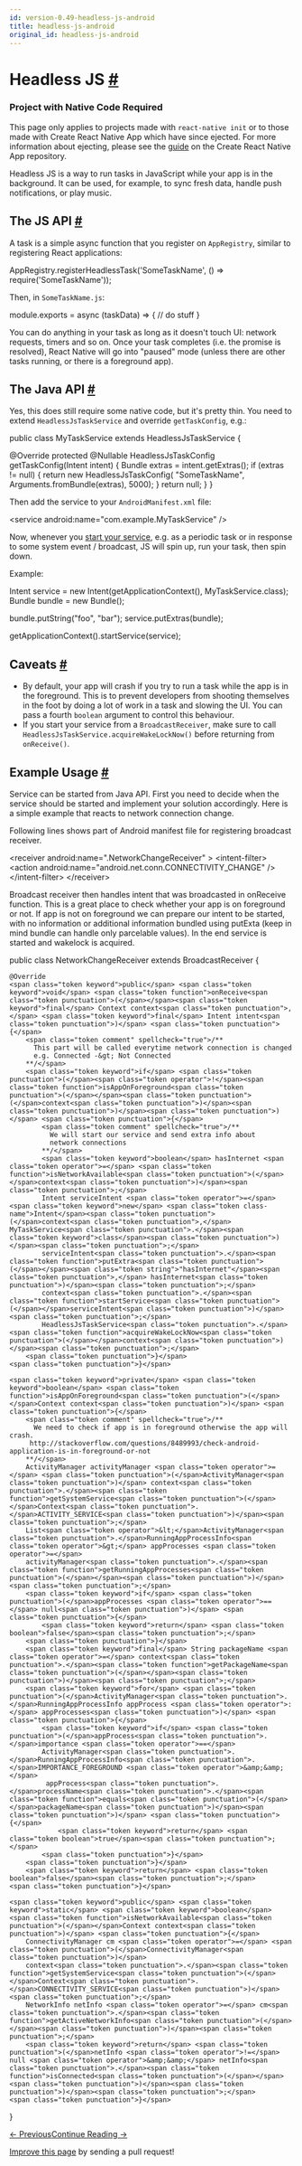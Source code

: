 ```yaml
---
id: version-0.49-headless-js-android
title: headless-js-android
original_id: headless-js-android
---
```

<a id="content"></a><h1><a class="anchor" name="headless-js"></a>Headless JS <a class="hash-link" href="docs/headless-js-android.html#headless-js">#</a></h1><div class="banner-crna-ejected"><h3>Project with Native Code Required</h3><p>This page only applies to projects made with <code>react-native init</code> or to those made with Create React Native App which have since ejected. For more information about ejecting, please see the <a href="https://github.com/react-community/create-react-native-app/blob/master/EJECTING.md" target="_blank">guide</a> on the Create React Native App repository.</p></div><div><p>Headless JS is a way to run tasks in JavaScript while your app is in the background. It can be used, for example, to sync fresh data, handle push notifications, or play music.</p><h2><a class="anchor" name="the-js-api"></a>The JS API <a class="hash-link" href="docs/headless-js-android.html#the-js-api">#</a></h2><p>A task is a simple async function that you register on <code>AppRegistry</code>, similar to registering React applications:</p><div class="prism language-js">AppRegistry<span class="token punctuation">.</span><span class="token function">registerHeadlessTask</span><span class="token punctuation">(</span><span class="token string">'SomeTaskName'</span><span class="token punctuation">,</span> <span class="token punctuation">(</span><span class="token punctuation">)</span> <span class="token operator">=&gt;</span> <span class="token function">require</span><span class="token punctuation">(</span><span class="token string">'SomeTaskName'</span><span class="token punctuation">)</span><span class="token punctuation">)</span><span class="token punctuation">;</span></div><p>Then, in <code>SomeTaskName.js</code>:</p><div class="prism language-js">module<span class="token punctuation">.</span>exports <span class="token operator">=</span> <span class="token keyword">async</span> <span class="token punctuation">(</span>taskData<span class="token punctuation">)</span> <span class="token operator">=&gt;</span> <span class="token punctuation">{</span>
 <span class="token comment" spellcheck="true"> // do stuff
</span><span class="token punctuation">}</span></div><p>You can do anything in your task as long as it doesn't touch UI: network requests, timers and so on. Once your task completes (i.e. the promise is resolved), React Native will go into "paused" mode (unless there are other tasks running, or there is a foreground app).</p><h2><a class="anchor" name="the-java-api"></a>The Java API <a class="hash-link" href="docs/headless-js-android.html#the-java-api">#</a></h2><p>Yes, this does still require some native code, but it's pretty thin. You need to extend <code>HeadlessJsTaskService</code> and override <code>getTaskConfig</code>, e.g.:</p><div class="prism language-java"><span class="token keyword">public</span> <span class="token keyword">class</span> <span class="token class-name">MyTaskService</span> <span class="token keyword">extends</span> <span class="token class-name">HeadlessJsTaskService</span> <span class="token punctuation">{</span>

  @Override
  <span class="token keyword">protected</span> @Nullable HeadlessJsTaskConfig <span class="token function">getTaskConfig<span class="token punctuation">(</span></span>Intent intent<span class="token punctuation">)</span> <span class="token punctuation">{</span>
    Bundle extras <span class="token operator">=</span> intent<span class="token punctuation">.</span><span class="token function">getExtras<span class="token punctuation">(</span></span><span class="token punctuation">)</span><span class="token punctuation">;</span>
    <span class="token keyword">if</span> <span class="token punctuation">(</span>extras <span class="token operator">!=</span> null<span class="token punctuation">)</span> <span class="token punctuation">{</span>
      <span class="token keyword">return</span> <span class="token keyword">new</span> <span class="token class-name">HeadlessJsTaskConfig</span><span class="token punctuation">(</span>
          <span class="token string">"SomeTaskName"</span><span class="token punctuation">,</span>
          Arguments<span class="token punctuation">.</span><span class="token function">fromBundle<span class="token punctuation">(</span></span>extras<span class="token punctuation">)</span><span class="token punctuation">,</span>
          <span class="token number">5000</span><span class="token punctuation">)</span><span class="token punctuation">;</span>
    <span class="token punctuation">}</span>
    <span class="token keyword">return</span> null<span class="token punctuation">;</span>
  <span class="token punctuation">}</span>
<span class="token punctuation">}</span></div><p>Then add the service to your <code>AndroidManifest.xml</code> file:</p><div class="prism language-javascript"><span class="token operator">&lt;</span>service android<span class="token punctuation">:</span>name<span class="token operator">=</span><span class="token string">"com.example.MyTaskService"</span> <span class="token operator">/</span><span class="token operator">&gt;</span></div><p>Now, whenever you <a href="https://developer.android.com/reference/android/content/Context.html#startService(android.content.Intent)" target="_blank">start your service</a>, e.g. as a periodic task or in response to some system event / broadcast, JS will spin up, run your task, then spin down.</p><p>Example:</p><div class="prism language-java">Intent service <span class="token operator">=</span> <span class="token keyword">new</span> <span class="token class-name">Intent</span><span class="token punctuation">(</span><span class="token function">getApplicationContext<span class="token punctuation">(</span></span><span class="token punctuation">)</span><span class="token punctuation">,</span> MyTaskService<span class="token punctuation">.</span><span class="token keyword">class</span><span class="token punctuation">)</span><span class="token punctuation">;</span>
Bundle bundle <span class="token operator">=</span> <span class="token keyword">new</span> <span class="token class-name">Bundle</span><span class="token punctuation">(</span><span class="token punctuation">)</span><span class="token punctuation">;</span>

bundle<span class="token punctuation">.</span><span class="token function">putString<span class="token punctuation">(</span></span><span class="token string">"foo"</span><span class="token punctuation">,</span> <span class="token string">"bar"</span><span class="token punctuation">)</span><span class="token punctuation">;</span>
service<span class="token punctuation">.</span><span class="token function">putExtras<span class="token punctuation">(</span></span>bundle<span class="token punctuation">)</span><span class="token punctuation">;</span>

<span class="token function">getApplicationContext<span class="token punctuation">(</span></span><span class="token punctuation">)</span><span class="token punctuation">.</span><span class="token function">startService<span class="token punctuation">(</span></span>service<span class="token punctuation">)</span><span class="token punctuation">;</span></div><h2><a class="anchor" name="caveats"></a>Caveats <a class="hash-link" href="docs/headless-js-android.html#caveats">#</a></h2><ul><li>By default, your app will crash if you try to run a task while the app is in the foreground. This is to prevent developers from shooting themselves in the foot by doing a lot of work in a task and slowing the UI. You can pass a fourth <code>boolean</code> argument to control this behaviour.</li><li>If you start your service from a <code>BroadcastReceiver</code>, make sure to call <code>HeadlessJsTaskService.acquireWakeLockNow()</code> before returning from <code>onReceive()</code>.</li></ul><h2><a class="anchor" name="example-usage"></a>Example Usage <a class="hash-link" href="docs/headless-js-android.html#example-usage">#</a></h2><p>Service can be started from Java API. First you need to decide when the service should be started and implement your solution accordingly. Here is a simple example that reacts to network connection change.</p><p>Following lines shows part of Android manifest file for registering broadcast receiver.   </p><div class="prism language-xml">&lt;receiver android:name=".NetworkChangeReceiver" &gt;
  &lt;intent-filter&gt;
    &lt;action android:name="android.net.conn.CONNECTIVITY_CHANGE" /&gt;
  &lt;/intent-filter&gt;
&lt;/receiver&gt;</div><p>Broadcast receiver then handles intent that was broadcasted in onReceive function. This is a great place to check whether your app is on foreground or not. If app is not on foreground we can prepare our intent to be started, with no information or additional information bundled using putExta (keep in mind bundle can handle only parcelable values). In the end service is started and wakelock is acquired.</p><div class="prism language-java"><span class="token keyword">public</span> <span class="token keyword">class</span> <span class="token class-name">NetworkChangeReceiver</span> <span class="token keyword">extends</span> <span class="token class-name">BroadcastReceiver</span> <span class="token punctuation">{</span>

    @Override
    <span class="token keyword">public</span> <span class="token keyword">void</span> <span class="token function">onReceive<span class="token punctuation">(</span></span><span class="token keyword">final</span> Context context<span class="token punctuation">,</span> <span class="token keyword">final</span> Intent intent<span class="token punctuation">)</span> <span class="token punctuation">{</span>
        <span class="token comment" spellcheck="true">/**
          This part will be called everytime network connection is changed
          e.g. Connected -&gt; Not Connected
        **/</span>
        <span class="token keyword">if</span> <span class="token punctuation">(</span><span class="token operator">!</span><span class="token function">isAppOnForeground<span class="token punctuation">(</span></span><span class="token punctuation">(</span>context<span class="token punctuation">)</span><span class="token punctuation">)</span><span class="token punctuation">)</span> <span class="token punctuation">{</span>
            <span class="token comment" spellcheck="true">/**
              We will start our service and send extra info about 
              network connections
            **/</span>
            <span class="token keyword">boolean</span> hasInternet <span class="token operator">=</span> <span class="token function">isNetworkAvailable<span class="token punctuation">(</span></span>context<span class="token punctuation">)</span><span class="token punctuation">;</span>
            Intent serviceIntent <span class="token operator">=</span> <span class="token keyword">new</span> <span class="token class-name">Intent</span><span class="token punctuation">(</span>context<span class="token punctuation">,</span> MyTaskService<span class="token punctuation">.</span><span class="token keyword">class</span><span class="token punctuation">)</span><span class="token punctuation">;</span>
            serviceIntent<span class="token punctuation">.</span><span class="token function">putExtra<span class="token punctuation">(</span></span><span class="token string">"hasInternet"</span><span class="token punctuation">,</span> hasInternet<span class="token punctuation">)</span><span class="token punctuation">;</span>
            context<span class="token punctuation">.</span><span class="token function">startService<span class="token punctuation">(</span></span>serviceIntent<span class="token punctuation">)</span><span class="token punctuation">;</span>
            HeadlessJsTaskService<span class="token punctuation">.</span><span class="token function">acquireWakeLockNow<span class="token punctuation">(</span></span>context<span class="token punctuation">)</span><span class="token punctuation">;</span>
        <span class="token punctuation">}</span>
    <span class="token punctuation">}</span>

    <span class="token keyword">private</span> <span class="token keyword">boolean</span> <span class="token function">isAppOnForeground<span class="token punctuation">(</span></span>Context context<span class="token punctuation">)</span> <span class="token punctuation">{</span>
        <span class="token comment" spellcheck="true">/**
          We need to check if app is in foreground otherwise the app will crash.
         http://stackoverflow.com/questions/8489993/check-android-application-is-in-foreground-or-not
        **/</span>
        ActivityManager activityManager <span class="token operator">=</span> <span class="token punctuation">(</span>ActivityManager<span class="token punctuation">)</span> context<span class="token punctuation">.</span><span class="token function">getSystemService<span class="token punctuation">(</span></span>Context<span class="token punctuation">.</span>ACTIVITY_SERVICE<span class="token punctuation">)</span><span class="token punctuation">;</span>
        List<span class="token operator">&lt;</span>ActivityManager<span class="token punctuation">.</span>RunningAppProcessInfo<span class="token operator">&gt;</span> appProcesses <span class="token operator">=</span> 
        activityManager<span class="token punctuation">.</span><span class="token function">getRunningAppProcesses<span class="token punctuation">(</span></span><span class="token punctuation">)</span><span class="token punctuation">;</span>
        <span class="token keyword">if</span> <span class="token punctuation">(</span>appProcesses <span class="token operator">==</span> null<span class="token punctuation">)</span> <span class="token punctuation">{</span>
            <span class="token keyword">return</span> <span class="token boolean">false</span><span class="token punctuation">;</span>
        <span class="token punctuation">}</span>
        <span class="token keyword">final</span> String packageName <span class="token operator">=</span> context<span class="token punctuation">.</span><span class="token function">getPackageName<span class="token punctuation">(</span></span><span class="token punctuation">)</span><span class="token punctuation">;</span>
        <span class="token keyword">for</span> <span class="token punctuation">(</span>ActivityManager<span class="token punctuation">.</span>RunningAppProcessInfo appProcess <span class="token operator">:</span> appProcesses<span class="token punctuation">)</span> <span class="token punctuation">{</span>
            <span class="token keyword">if</span> <span class="token punctuation">(</span>appProcess<span class="token punctuation">.</span>importance <span class="token operator">==</span> 
            ActivityManager<span class="token punctuation">.</span>RunningAppProcessInfo<span class="token punctuation">.</span>IMPORTANCE_FOREGROUND <span class="token operator">&amp;&amp;</span>
             appProcess<span class="token punctuation">.</span>processName<span class="token punctuation">.</span><span class="token function">equals<span class="token punctuation">(</span></span>packageName<span class="token punctuation">)</span><span class="token punctuation">)</span> <span class="token punctuation">{</span>
                <span class="token keyword">return</span> <span class="token boolean">true</span><span class="token punctuation">;</span>
            <span class="token punctuation">}</span>
        <span class="token punctuation">}</span>
        <span class="token keyword">return</span> <span class="token boolean">false</span><span class="token punctuation">;</span>
    <span class="token punctuation">}</span>

    <span class="token keyword">public</span> <span class="token keyword">static</span> <span class="token keyword">boolean</span> <span class="token function">isNetworkAvailable<span class="token punctuation">(</span></span>Context context<span class="token punctuation">)</span> <span class="token punctuation">{</span>
        ConnectivityManager cm <span class="token operator">=</span> <span class="token punctuation">(</span>ConnectivityManager<span class="token punctuation">)</span> 
        context<span class="token punctuation">.</span><span class="token function">getSystemService<span class="token punctuation">(</span></span>Context<span class="token punctuation">.</span>CONNECTIVITY_SERVICE<span class="token punctuation">)</span><span class="token punctuation">;</span>
        NetworkInfo netInfo <span class="token operator">=</span> cm<span class="token punctuation">.</span><span class="token function">getActiveNetworkInfo<span class="token punctuation">(</span></span><span class="token punctuation">)</span><span class="token punctuation">;</span>
        <span class="token keyword">return</span> <span class="token punctuation">(</span>netInfo <span class="token operator">!=</span> null <span class="token operator">&amp;&amp;</span> netInfo<span class="token punctuation">.</span><span class="token function">isConnected<span class="token punctuation">(</span></span><span class="token punctuation">)</span><span class="token punctuation">)</span><span class="token punctuation">;</span>
    <span class="token punctuation">}</span>


<span class="token punctuation">}</span></div></div><div class="docs-prevnext"><a class="docs-prev btn" href="docs/native-components-android.html#content">← Previous</a><a class="docs-next btn" href="docs/signed-apk-android.html#content">Continue Reading →</a></div><p class="edit-page-block"><a target="_blank" href="https://github.com/facebook/react-native/blob/master/docs/HeadlessJSAndroid.md">Improve this page</a> by sending a pull request!</p>